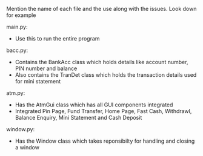 Mention the name of each file and the use along with the issues. Look down for example

main.py:
  - Use this to run the entire program

bacc.py:
  - Contains the BankAcc class which holds details like account number, PIN number and balance
  - Also contains the TranDet class which holds the transaction details used for mini statement

atm.py:
  - Has the AtmGui class which has all GUI components integrated
  - Integrated Pin Page, Fund Transfer, Home Page, Fast Cash, Withdrawl, Balance Enquiry, Mini Statement and Cash Deposit

window.py:
  - Has the Window class which takes reponsibilty for handling and closing a window

